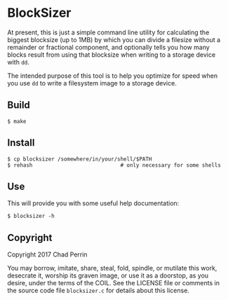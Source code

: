# BlockSizer

At present, this is just a simple command line utility for calculating the
biggest blocksize (up to 1MB) by which you can divide a filesize without a
remainder or fractional component, and optionally tells you how many blocks
result from using that blocksize when writing to a storage device with `dd`.

The intended purpose of this tool is to help you optimize for speed when you
use `dd` to write a filesystem image to a storage device.

## Build

    $ make

## Install

    $ cp blocksizer /somewhere/in/your/shell/$PATH
    $ rehash                            # only necessary for some shells

## Use

This will provide you with some useful help documentation:

    $ blocksizer -h

## Copyright

Copyright 2017 Chad Perrin

You may borrow, imitate, share, steal, fold, spindle, or mutilate this work,
desecrate it, worship its graven image, or use it as a doorstop, as you desire,
under the terms of the COIL.  See the LICENSE file or comments in the source
code file `blocksizer.c` for details about this license.
